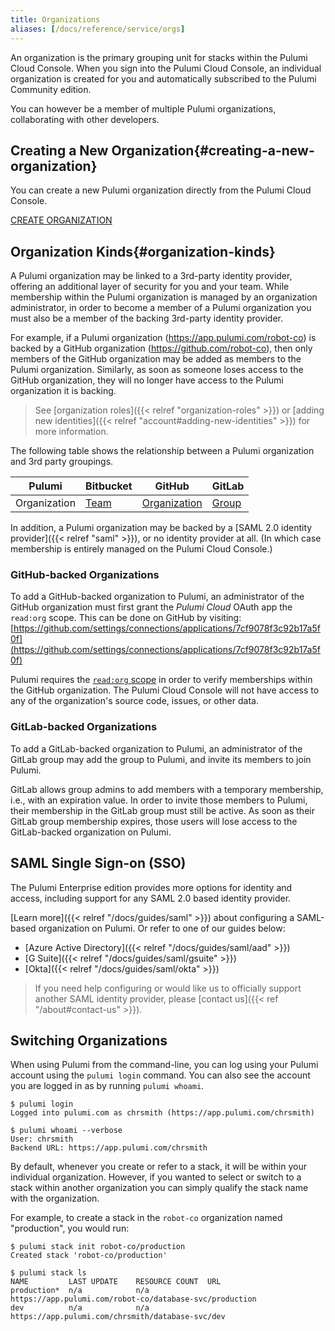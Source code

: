 ```yaml
---
title: Organizations
aliases: [/docs/reference/service/orgs]
---
```


An organization is the primary grouping unit for stacks within the Pulumi Cloud Console.
When you sign into the Pulumi Cloud Console, an individual organization is created for you and
automatically subscribed to the Pulumi Community edition.

You can however be a member of multiple Pulumi organizations, collaborating with other developers.

## Creating a New Organization{#creating-a-new-organization}

You can create a new Pulumi organization directly from the Pulumi Cloud Console.

<a class="btn" href="https://app.pulumi.com/site/organizations/add" target="_blank">
    CREATE ORGANIZATION
</a>


## Organization Kinds{#organization-kinds}

A Pulumi organization may be linked to a 3rd-party identity provider, offering an additional layer
of security for you and your team. While membership within the Pulumi organization is managed by
an organization administrator, in order to become a member of a Pulumi organization you must also
be a member of the backing 3rd-party identity provider.

For example, if a Pulumi organization (https://app.pulumi.com/robot-co) is backed by a GitHub organization
(https://github.com/robot-co), then only members of the GitHub organization may be added as members to the
Pulumi organization. Similarly, as soon as someone loses access to the GitHub organization, they will no
longer have access to the Pulumi organization it is backing.

> See [organization roles]({{< relref "organization-roles" >}}) or
> [adding new identities]({{< relref "account#adding-new-identities" >}})
> for more information.

The following table shows the relationship between a Pulumi organization and 3rd party groupings.

| Pulumi | Bitbucket | GitHub | GitLab |
|--------|--------|--------|--------|
| Organization | [Team](https://confluence.atlassian.com/bitbucket/teams-321853005.html) | [Organization](https://github.com/collab-uniba/socialcde4eclipse/wiki/How-to-setup-a-GitHub-organization,-project-and-team) | [Group](https://docs.gitlab.com/ce/user/group/) |

In addition, a Pulumi organization may be backed by a [SAML 2.0 identity provider]({{< relref "saml" >}}), or
no identity provider at all. (In which case membership is entirely managed on the Pulumi Cloud Console.)

### GitHub-backed Organizations

To add a GitHub-backed organization to Pulumi, an administrator of the GitHub organization must
first grant the _Pulumi Cloud_ OAuth app the `read:org` scope. This can be done on GitHub by
visiting:
[https://github.com/settings/connections/applications/7cf9078f3c92b17a5f0f](https://github.com/settings/connections/applications/7cf9078f3c92b17a5f0f)

Pulumi requires the [`read:org` scope](https://developer.github.com/apps/building-oauth-apps/understanding-scopes-for-oauth-apps/#available-scopes)
in order to verify memberships within the GitHub organization. The Pulumi Cloud Console
will not have access to any of the organization's source code, issues, or other data.

### GitLab-backed Organizations

To add a GitLab-backed organization to Pulumi, an administrator of the GitLab group
may add the group to Pulumi, and invite its members to join Pulumi.

GitLab allows group admins to add members with a temporary membership, i.e., with an expiration value. In order to invite
those members to Pulumi, their membership in the GitLab group must still be active. As soon as their
GitLab group membership expires, those users will lose access to the GitLab-backed organization on Pulumi.

## SAML Single Sign-on (SSO)

The Pulumi Enterprise edition provides more options for identity and access, including support for
any SAML 2.0 based identity provider.

[Learn more]({{< relref "/docs/guides/saml" >}}) about configuring a SAML-based organization on Pulumi. Or refer to one
of our guides below:

- [Azure Active Directory]({{< relref "/docs/guides/saml/aad" >}})
- [G Suite]({{< relref "/docs/guides/saml/gsuite" >}})
- [Okta]({{< relref "/docs/guides/saml/okta" >}})



> If you need help configuring or would like us to officially support another SAML identity provider,
> please [contact us]({{< ref "/about#contact-us" >}}).

## Switching Organizations

When using Pulumi from the command-line, you can log using your Pulumi account using the `pulumi login`
command. You can also see the account you are logged in as by running `pulumi whoami`.

```
$ pulumi login
Logged into pulumi.com as chrsmith (https://app.pulumi.com/chrsmith)

$ pulumi whoami --verbose
User: chrsmith
Backend URL: https://app.pulumi.com/chrsmith
```

By default, whenever you create or refer to a stack, it will be within your individual organization.
However, if you wanted to select or switch to a stack within another organization you can simply
qualify the stack name with the organization.

For example, to create a stack in the `robot-co` organization named "production", you would run:

```
$ pulumi stack init robot-co/production
Created stack 'robot-co/production'

$ pulumi stack ls
NAME         LAST UPDATE    RESOURCE COUNT  URL
production*  n/a            n/a             https://app.pulumi.com/robot-co/database-svc/production
dev          n/a            n/a             https://app.pulumi.com/chrsmith/database-svc/dev
```
